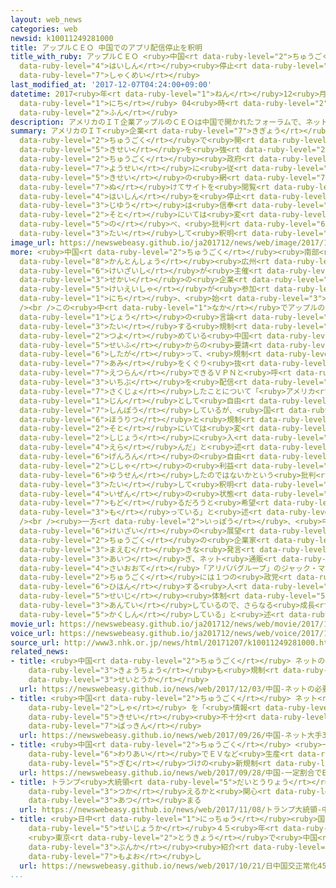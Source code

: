 ```yaml
---
layout: web_news
categories: web
newsid: k10011249281000
title: アップルＣＥＯ 中国でのアプリ配信停止を釈明
title_with_ruby: アップルＣＥＯ <ruby>中国<rt data-ruby-level="2">ちゅうごく</rt></ruby>でのアプリ<ruby>配信<rt
  data-ruby-level="4">はいしん</rt></ruby><ruby>停止<rt data-ruby-level="4">ていし</rt></ruby>を<ruby>釈明<rt
  data-ruby-level="7">しゃくめい</rt></ruby>
last_modified_at: '2017-12-07T04:24:00+09:00'
datetime: 2017<ruby>年<rt data-ruby-level="1">ねん</rt></ruby>12<ruby>月<rt data-ruby-level="1">がつ</rt></ruby>07<ruby>日<rt
  data-ruby-level="1">にち</rt></ruby> 04<ruby>時<rt data-ruby-level="2">じ</rt></ruby>24<ruby>分<rt
  data-ruby-level="2">ふん</rt></ruby>
description: アメリカのＩＴ企業アップルのＣＥＯは中国で開かれたフォーラムで、ネット規制を強める中国政府の要請に従って、規制の網をくぐり抜けてサイトを閲覧できるアプリの配信を停止したことについて、「自由は信奉しているが、外にいては変えることはできない」と述べ、批判に対して釈明しました。
summary: アメリカのＩＴ<ruby>企業<rt data-ruby-level="7">きぎょう</rt></ruby>アップルのＣＥＯは<ruby>中国<rt
  data-ruby-level="2">ちゅうごく</rt></ruby>で<ruby>開<rt data-ruby-level="3">ひら</rt></ruby>かれたフォーラムで、ネット<ruby>規制<rt
  data-ruby-level="5">きせい</rt></ruby>を<ruby>強<rt data-ruby-level="2">つよ</rt></ruby>める<ruby>中国<rt
  data-ruby-level="2">ちゅうごく</rt></ruby><ruby>政府<rt data-ruby-level="5">せいふ</rt></ruby>の<ruby>要請<rt
  data-ruby-level="7">ようせい</rt></ruby>に<ruby>従<rt data-ruby-level="6">したが</rt></ruby>って、<ruby>規制<rt
  data-ruby-level="5">きせい</rt></ruby>の<ruby>網<rt data-ruby-level="7">あみ</rt></ruby>をくぐり<ruby>抜<rt
  data-ruby-level="7">ぬ</rt></ruby>けてサイトを<ruby>閲覧<rt data-ruby-level="7">えつらん</rt></ruby>できるアプリの<ruby>配信<rt
  data-ruby-level="4">はいしん</rt></ruby>を<ruby>停止<rt data-ruby-level="4">ていし</rt></ruby>したことについて、「<ruby>自由<rt
  data-ruby-level="3">じゆう</rt></ruby>は<ruby>信奉<rt data-ruby-level="7">しんぽう</rt></ruby>しているが、<ruby>外<rt
  data-ruby-level="2">そと</rt></ruby>にいては<ruby>変<rt data-ruby-level="4">か</rt></ruby>えることはできない」と<ruby>述<rt
  data-ruby-level="5">の</rt></ruby>べ、<ruby>批判<rt data-ruby-level="6">ひはん</rt></ruby>に<ruby>対<rt
  data-ruby-level="3">たい</rt></ruby>して<ruby>釈明<rt data-ruby-level="7">しゃくめい</rt></ruby>しました。
image_url: https://newswebeasy.github.io/ja201712/news/web/image/2017/12/07/K10011249281_1712070642_1712070711_01_02.jpg
more: <ruby>中国<rt data-ruby-level="2">ちゅうごく</rt></ruby><ruby>南部<rt data-ruby-level="3">なんぶ</rt></ruby>・<ruby>広東省<rt
  data-ruby-level="8">かんとんしょう</rt></ruby><ruby>広州<rt data-ruby-level="3">こうしゅう</rt></ruby>ではアメリカの<ruby>経済誌<rt
  data-ruby-level="6">けいざいし</rt></ruby>が<ruby>主催<rt data-ruby-level="7">しゅさい</rt></ruby>し、<ruby>世界<rt
  data-ruby-level="3">せかい</rt></ruby>の<ruby>企業<rt data-ruby-level="7">きぎょう</rt></ruby><ruby>経営者<rt
  data-ruby-level="5">けいえいしゃ</rt></ruby>が<ruby>参加<rt data-ruby-level="4">さんか</rt></ruby>する「フォーチュングローバルフォーラム」が６<ruby>日<rt
  data-ruby-level="1">にち</rt></ruby>、<ruby>始<rt data-ruby-level="3">はじ</rt></ruby>まりました。<br
  /><br />この<ruby>中<rt data-ruby-level="1">なか</rt></ruby>でアップルのティム・クックＣＥＯは、ネット<ruby>上<rt
  data-ruby-level="1">じょう</rt></ruby>の<ruby>言論<rt data-ruby-level="6">げんろん</rt></ruby>に<ruby>対<rt
  data-ruby-level="3">たい</rt></ruby>する<ruby>規制<rt data-ruby-level="5">きせい</rt></ruby>を<ruby>強<rt
  data-ruby-level="2">つよ</rt></ruby>めている<ruby>中国<rt data-ruby-level="2">ちゅうごく</rt></ruby><ruby>政府<rt
  data-ruby-level="5">せいふ</rt></ruby>からの<ruby>要請<rt data-ruby-level="7">ようせい</rt></ruby>に<ruby>従<rt
  data-ruby-level="6">したが</rt></ruby>って、<ruby>規制<rt data-ruby-level="5">きせい</rt></ruby>の<ruby>網<rt
  data-ruby-level="7">あみ</rt></ruby>をくぐり<ruby>抜<rt data-ruby-level="7">ぬ</rt></ruby>けてサイトを<ruby>閲覧<rt
  data-ruby-level="7">えつらん</rt></ruby>できるＶＰＮと<ruby>呼<rt data-ruby-level="6">よ</rt></ruby>ばれるアプリの<ruby>一部<rt
  data-ruby-level="3">いちぶ</rt></ruby>を<ruby>配信<rt data-ruby-level="4">はいしん</rt></ruby>サービスから<ruby>削除<rt
  data-ruby-level="7">さくじょ</rt></ruby>したことについて「<ruby>アメリカ<rt data-ruby-level="1">あめりか</rt></ruby><ruby>人<rt
  data-ruby-level="1">じん</rt></ruby>として<ruby>自由<rt data-ruby-level="3">じゆう</rt></ruby>を<ruby>信奉<rt
  data-ruby-level="7">しんぽう</rt></ruby>しているが、<ruby>国<rt data-ruby-level="2">くに</rt></ruby>にはそれぞれの<ruby>法律<rt
  data-ruby-level="6">ほうりつ</rt></ruby>と<ruby>規制<rt data-ruby-level="5">きせい</rt></ruby>がある。<ruby>外<rt
  data-ruby-level="2">そと</rt></ruby>にいては<ruby>変<rt data-ruby-level="4">か</rt></ruby>えることはできないので、<ruby>市場<rt
  data-ruby-level="2">しじょう</rt></ruby>に<ruby>入<rt data-ruby-level="1">はい</rt></ruby>ることを<ruby>選<rt
  data-ruby-level="4">えら</rt></ruby>んだ」と<ruby>述<rt data-ruby-level="5">の</rt></ruby>べ、<ruby>言論<rt
  data-ruby-level="6">げんろん</rt></ruby>の<ruby>自由<rt data-ruby-level="3">じゆう</rt></ruby>より<ruby>自社<rt
  data-ruby-level="2">じしゃ</rt></ruby>の<ruby>利益<rt data-ruby-level="5">りえき</rt></ruby>を<ruby>優先<rt
  data-ruby-level="6">ゆうせん</rt></ruby>したのではないかという<ruby>批判<rt data-ruby-level="6">ひはん</rt></ruby>に<ruby>対<rt
  data-ruby-level="3">たい</rt></ruby>して<ruby>釈明<rt data-ruby-level="7">しゃくめい</rt></ruby>しました。そのうえで「いつかは<ruby>以前<rt
  data-ruby-level="4">いぜん</rt></ruby>の<ruby>状態<rt data-ruby-level="5">じょうたい</rt></ruby>に<ruby>戻<rt
  data-ruby-level="7">もど</rt></ruby>るだろうと<ruby>希望<rt data-ruby-level="4">きぼう</rt></ruby>を<ruby>持<rt
  data-ruby-level="3">も</rt></ruby>っている」と<ruby>述<rt data-ruby-level="5">の</rt></ruby>べました。<br
  /><br /><ruby>一方<rt data-ruby-level="2">いっぽう</rt></ruby>、<ruby>中国<rt data-ruby-level="2">ちゅうごく</rt></ruby><ruby>経済<rt
  data-ruby-level="6">けいざい</rt></ruby>の<ruby>展望<rt data-ruby-level="6">てんぼう</rt></ruby>について<ruby>中国<rt
  data-ruby-level="2">ちゅうごく</rt></ruby>の<ruby>企業家<rt data-ruby-level="7">きぎょうか</rt></ruby>からは、<ruby>前向<rt
  data-ruby-level="3">まえむ</rt></ruby>きな<ruby>発言<rt data-ruby-level="3">はつげん</rt></ruby>が<ruby>相次<rt
  data-ruby-level="3">あいつ</rt></ruby>ぎ、ネット<ruby>通販<rt data-ruby-level="7">つうはん</rt></ruby><ruby>最大手<rt
  data-ruby-level="4">さいおおて</rt></ruby>「アリババグループ」のジャック・マー<ruby>会長<rt data-ruby-level="2">かいちょう</rt></ruby>は、「<ruby>中国<rt
  data-ruby-level="2">ちゅうごく</rt></ruby>には１つの<ruby>政党<rt data-ruby-level="6">せいとう</rt></ruby>しかないと<ruby>批判<rt
  data-ruby-level="6">ひはん</rt></ruby>する<ruby>人<rt data-ruby-level="1">ひと</rt></ruby>もいるが、<ruby>政治<rt
  data-ruby-level="5">せいじ</rt></ruby><ruby>体制<rt data-ruby-level="5">たいせい</rt></ruby>が<ruby>安定<rt
  data-ruby-level="3">あんてい</rt></ruby>しているので、さらなる<ruby>成長<rt data-ruby-level="4">せいちょう</rt></ruby>を<ruby>確信<rt
  data-ruby-level="5">かくしん</rt></ruby>している」と<ruby>述<rt data-ruby-level="5">の</rt></ruby>べました。
movie_url: https://newswebeasy.github.io/ja201712/news/web/movie/2017/12/07/k10011249281_201712071011_201712071012.mp4
voice_url: https://newswebeasy.github.io/ja201712/news/web/voice/2017/12/07/k10011249281_201712071011_201712071012.mp3
source_url: http://www3.nhk.or.jp/news/html/20171207/k10011249281000.html
related_news:
- title: <ruby>中国<rt data-ruby-level="2">ちゅうごく</rt></ruby> ネットの<ruby>必要性<rt data-ruby-level="5">ひつようせい</rt></ruby><ruby>強調<rt
    data-ruby-level="3">きょうちょう</rt></ruby>も<ruby>規制<rt data-ruby-level="5">きせい</rt></ruby>は<ruby>正当化<rt
    data-ruby-level="3">せいとうか</rt></ruby>
  url: https://newswebeasy.github.io/news/web/2017/12/03/中国-ネットの必要性強調も規制は正当化
- title: <ruby>中国<rt data-ruby-level="2">ちゅうごく</rt></ruby> ネット<ruby>大手<rt data-ruby-level="1">おおて</rt></ruby>３<ruby>社<rt
    data-ruby-level="2">しゃ</rt></ruby> を「<ruby>情報<rt data-ruby-level="5">じょうほう</rt></ruby><ruby>規制<rt
    data-ruby-level="5">きせい</rt></ruby><ruby>不十分<rt data-ruby-level="4">ふじゅうぶん</rt></ruby>」で<ruby>罰金<rt
    data-ruby-level="7">ばっきん</rt></ruby>
  url: https://newswebeasy.github.io/news/web/2017/09/26/中国-ネット大手3社-を情報規制不十分で罰金
- title: <ruby>中国<rt data-ruby-level="2">ちゅうごく</rt></ruby> <ruby>一定<rt data-ruby-level="3">いってい</rt></ruby><ruby>割合<rt
    data-ruby-level="6">わりあい</rt></ruby>でＥＶなど<ruby>生産<rt data-ruby-level="4">せいさん</rt></ruby><ruby>義務<rt
    data-ruby-level="5">ぎむ</rt></ruby>づけの<ruby>新規制<rt data-ruby-level="5">しんきせい</rt></ruby>
  url: https://newswebeasy.github.io/news/web/2017/09/28/中国-一定割合でEVなど生産義務づけの新規制
- title: トランプ<ruby>大統領<rt data-ruby-level="5">だいとうりょう</rt></ruby> <ruby>中国<rt data-ruby-level="2">ちゅうごく</rt></ruby>でツイッター<ruby>使<rt
    data-ruby-level="3">つか</rt></ruby>えるかと<ruby>関心<rt data-ruby-level="4">かんしん</rt></ruby><ruby>集<rt
    data-ruby-level="3">あつ</rt></ruby>まる
  url: https://newswebeasy.github.io/news/web/2017/11/08/トランプ大統領-中国でツイッター使えるかと関心集まる
- title: <ruby>日中<rt data-ruby-level="1">にっちゅう</rt></ruby><ruby>国交<rt data-ruby-level="2">こっこう</rt></ruby><ruby>正常化<rt
    data-ruby-level="5">せいじょうか</rt></ruby>４５<ruby>年<rt data-ruby-level="1">ねん</rt></ruby>
    <ruby>東京<rt data-ruby-level="2">とうきょう</rt></ruby>で<ruby>中国<rt data-ruby-level="2">ちゅうごく</rt></ruby><ruby>文化<rt
    data-ruby-level="3">ぶんか</rt></ruby><ruby>紹介<rt data-ruby-level="7">しょうかい</rt></ruby>の<ruby>催<rt
    data-ruby-level="7">もよお</rt></ruby>し
  url: https://newswebeasy.github.io/news/web/2017/10/21/日中国交正常化45年-東京で中国文化紹介の催し
...
```

